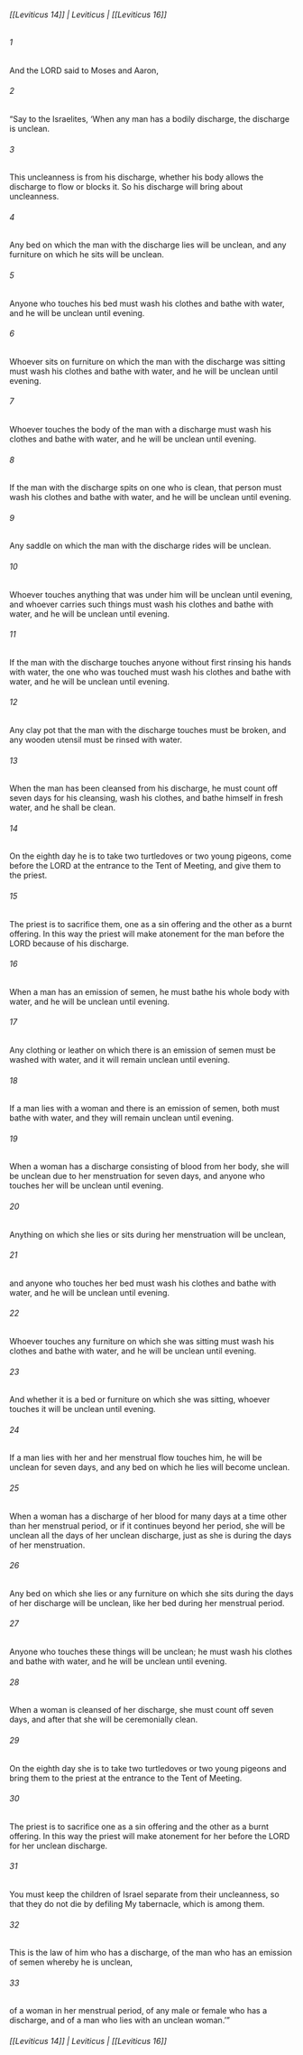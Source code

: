 ###### [[Leviticus 14]] | Leviticus | [[Leviticus 16]]

###### 1
And the LORD said to Moses and Aaron,
###### 2
“Say to the Israelites, ‘When any man has a bodily discharge, the discharge is unclean.
###### 3
This uncleanness is from his discharge, whether his body allows the discharge to flow or blocks it. So his discharge will bring about uncleanness.
###### 4
Any bed on which the man with the discharge lies will be unclean, and any furniture on which he sits will be unclean.
###### 5
Anyone who touches his bed must wash his clothes and bathe with water, and he will be unclean until evening.
###### 6
Whoever sits on furniture on which the man with the discharge was sitting must wash his clothes and bathe with water, and he will be unclean until evening.
###### 7
Whoever touches the body of the man with a discharge must wash his clothes and bathe with water, and he will be unclean until evening.
###### 8
If the man with the discharge spits on one who is clean, that person must wash his clothes and bathe with water, and he will be unclean until evening.
###### 9
Any saddle on which the man with the discharge rides will be unclean.
###### 10
Whoever touches anything that was under him will be unclean until evening, and whoever carries such things must wash his clothes and bathe with water, and he will be unclean until evening.
###### 11
If the man with the discharge touches anyone without first rinsing his hands with water, the one who was touched must wash his clothes and bathe with water, and he will be unclean until evening.
###### 12
Any clay pot that the man with the discharge touches must be broken, and any wooden utensil must be rinsed with water.
###### 13
When the man has been cleansed from his discharge, he must count off seven days for his cleansing, wash his clothes, and bathe himself in fresh water, and he shall be clean.
###### 14
On the eighth day he is to take two turtledoves or two young pigeons, come before the LORD at the entrance to the Tent of Meeting, and give them to the priest.
###### 15
The priest is to sacrifice them, one as a sin offering and the other as a burnt offering. In this way the priest will make atonement for the man before the LORD because of his discharge.
###### 16
When a man has an emission of semen, he must bathe his whole body with water, and he will be unclean until evening.
###### 17
Any clothing or leather on which there is an emission of semen must be washed with water, and it will remain unclean until evening.
###### 18
If a man lies with a woman and there is an emission of semen, both must bathe with water, and they will remain unclean until evening.
###### 19
When a woman has a discharge consisting of blood from her body, she will be unclean due to her menstruation for seven days, and anyone who touches her will be unclean until evening.
###### 20
Anything on which she lies or sits during her menstruation will be unclean,
###### 21
and anyone who touches her bed must wash his clothes and bathe with water, and he will be unclean until evening.
###### 22
Whoever touches any furniture on which she was sitting must wash his clothes and bathe with water, and he will be unclean until evening.
###### 23
And whether it is a bed or furniture on which she was sitting, whoever touches it will be unclean until evening.
###### 24
If a man lies with her and her menstrual flow touches him, he will be unclean for seven days, and any bed on which he lies will become unclean.
###### 25
When a woman has a discharge of her blood for many days at a time other than her menstrual period, or if it continues beyond her period, she will be unclean all the days of her unclean discharge, just as she is during the days of her menstruation.
###### 26
Any bed on which she lies or any furniture on which she sits during the days of her discharge will be unclean, like her bed during her menstrual period.
###### 27
Anyone who touches these things will be unclean; he must wash his clothes and bathe with water, and he will be unclean until evening.
###### 28
When a woman is cleansed of her discharge, she must count off seven days, and after that she will be ceremonially clean.
###### 29
On the eighth day she is to take two turtledoves or two young pigeons and bring them to the priest at the entrance to the Tent of Meeting.
###### 30
The priest is to sacrifice one as a sin offering and the other as a burnt offering. In this way the priest will make atonement for her before the LORD for her unclean discharge.
###### 31
You must keep the children of Israel separate from their uncleanness, so that they do not die by defiling My tabernacle, which is among them.
###### 32
This is the law of him who has a discharge, of the man who has an emission of semen whereby he is unclean,
###### 33
of a woman in her menstrual period, of any male or female who has a discharge, and of a man who lies with an unclean woman.’”

###### [[Leviticus 14]] | Leviticus | [[Leviticus 16]]
